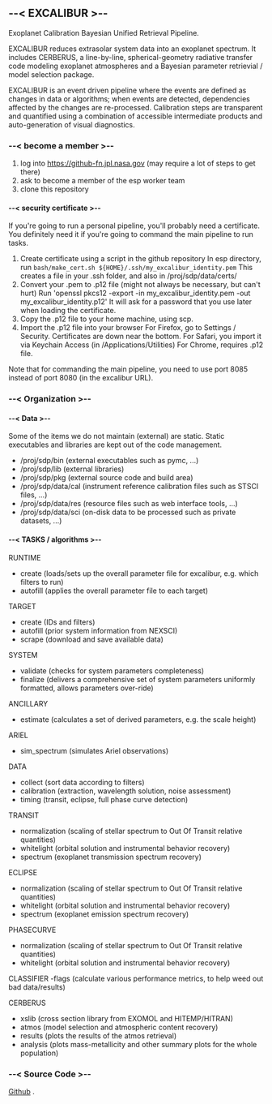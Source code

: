 ## --< EXCALIBUR >--

Exoplanet Calibration Bayesian Unified Retrieval Pipeline.

EXCALIBUR reduces extrasolar system data into an exoplanet spectrum.
It includes CERBERUS, a line-by-line, spherical-geometry radiative transfer code modeling exoplanet atmospheres and a Bayesian parameter retrievial / model selection package. 

EXCALIBUR is an event driven pipeline where the events are defined as changes in data or algorithms; when events are detected, dependencies affected by the changes are re-processed. Calibration steps are transparent and quantified using a combination of accessible intermediate products and auto-generation of visual diagnostics.

### --< become a member >--

1. log into https://github-fn.jpl.nasa.gov (may require a lot of steps to get there)
2. ask to become a member of the esp worker team
3. clone this repository

#### --< security certificate >--

If you're going to run a personal pipeline, you'll probably need a certificate.
You definitely need it if you're going to command the main pipeline to run tasks.

1. Create certificate using a script in the github repository
  In esp directory, run `bash/make_cert.sh ${HOME}/.ssh/my_excalibur_identity.pem`
  This creates a file in your .ssh folder, and also in /proj/sdp/data/certs/
2. Convert your .pem to .p12 file (might not always be necessary, but can't hurt)
  Run 'openssl pkcs12 -export -in my_excalibur_identity.pem -out my_excalibur_identity.p12'
  It will ask for a password that you use later when loading the certificate.
3. Copy the .p12 file to your home machine, using scp.
4. Import the .p12 file into your browser
 For Firefox, go to Settings / Security. Certificates are down near the bottom.
 For Safari, you import it via Keychain Access (in /Applications/Utilities)
 For Chrome, requires .p12 file.

Note that for commanding the main pipeline, you need to use port 8085 instead of port 8080 (in the excalibur URL).

### --< Organization >--

#### --< Data >--

Some of the items we do not maintain (external) are static. Static executables and libraries are kept out of the code management.

- /proj/sdp/bin (external executables such as pymc, ...)
- /proj/sdp/lib (external libraries)
- /proj/sdp/pkg (external source code and build area)
- /proj/sdp/data/cal (instrument reference calibration files such as STSCI files, ...)
- /proj/sdp/data/res (resource files such as web interface tools, ...)
- /proj/sdp/data/sci (on-disk data to be processed such as private datasets, ...)

#### --< TASKS / algorithms >--

RUNTIME
- create (loads/sets up the overall parameter file for excalibur, e.g. which filters to run)
- autofill (applies the overall parameter file to each target)

TARGET
- create (IDs and filters)
- autofill (prior system information from NEXSCI)
- scrape (download and save available data)

SYSTEM
- validate (checks for system parameters completeness)
- finalize (delivers a comprehensive set of system parameters uniformly formatted, allows parameters over-ride)

ANCILLARY
- estimate (calculates a set of derived parameters, e.g. the scale height)

ARIEL
- sim_spectrum (simulates Ariel observations)

DATA
- collect (sort data according to filters)
- calibration (extraction, wavelength solution, noise assessment)
- timing (transit, eclipse, full phase curve detection)

TRANSIT
- normalization (scaling of stellar spectrum to Out Of Transit relative quantities)
- whitelight (orbital solution and instrumental behavior recovery)
- spectrum (exoplanet transmission spectrum recovery)

ECLIPSE
- normalization (scaling of stellar spectrum to Out Of Transit relative quantities)
- whitelight (orbital solution and instrumental behavior recovery)
- spectrum (exoplanet emission spectrum recovery)

PHASECURVE
- normalization (scaling of stellar spectrum to Out Of Transit relative quantities)
- whitelight (orbital solution and instrumental behavior recovery)

CLASSIFIER
-flags (calculate various performance metrics, to help weed out bad data/results)

CERBERUS
- xslib (cross section library from EXOMOL and HITEMP/HITRAN)
- atmos (model selection and atmospheric content recovery)
- results (plots the results of the atmos retrieval)
- analysis (plots mass-metallicity and other summary plots for the whole population)

### --< Source Code >--

[Github](https://github-fn.jpl.nasa.gov/EXCALIBUR/esp)
.
